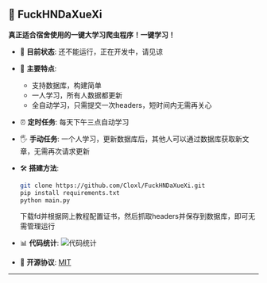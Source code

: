 ## 🚀 **FuckHNDaXueXi**
**真正适合宿舍使用的一键大学习爬虫程序！一键学习！**  

- 🚧 **目前状态**: 还不能运行，正在开发中，请见谅  

- 📌 **主要特点**:
  - 支持数据库，构建简单
  - 一人学习，所有人数据都更新
  - 全自动学习，只需提交一次headers，短时间内无需再关心

- ⏰ **定时任务**: 每天下午三点自动学习

- 🖐 **手动任务**: 一个人学习，更新数据库后，其他人可以通过数据库获取新文章，无需再次请求更新

- 🛠 **搭建方法**:
  ```bash
  git clone https://github.com/Cloxl/FuckHNDaXueXi.git
  pip install requirements.txt
  python main.py
  ```
  下载fd并根据网上教程配置证书，然后抓取headers并保存到数据库，即可无需管理运行

- 📊 **代码统计**:
  ![代码统计](https://stats.deeptrain.net/repo/Cloxl/FuckHNDaXueXi/?theme=light)

- 📜 **开源协议**: [MIT](https://github.com/Cloxl/FuckHNDaXueXi/blob/main/LICENSE)

---